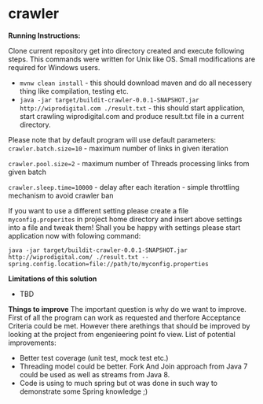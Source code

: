 # crawler


**Running Instructions:**

Clone current repository get into directory created and execute following steps.
This commands were written for Unix like OS. Small modifications are required for Windows users.
* `mvnw clean install` - this should download maven and do all necessery thing like compilation, testing etc.
* `java -jar target/buildit-crawler-0.0.1-SNAPSHOT.jar http://wiprodigital.com ./result.txt` - this should start application, start crawling wiprodigital.com and produce result.txt file in a current directory.

Please note that by default program will use default parameters:
`crawler.batch.size=10` - maximum number of links in given iteration

`crawler.pool.size=2` - maximum number of Threads processing links from given batch

`crawler.sleep.time=10000` - delay after each iteration - simple throttling mechanism to avoid crawler ban  

If you want to use a different setting please create a file `myconfig.properites` in project home directory and insert above settings into a file and tweak them! Shall you be happy with settings please start application now with folowing command:

`java -jar target/buildit-crawler-0.0.1-SNAPSHOT.jar http://wiprodigital.com/ ./result.txt --spring.config.location=file://path/to/myconfig.properties`


**Limitations of this solution**
* TBD

**Things to improve**
The important question is why do we want to improve. First of all the program can work as requested and therfore Acceptance Criteria could be met. However there arethings that should be improved by looking at the project from engenieering point fo view. List of potential improvements:
* Better test coverage (unit test, mock test etc.)
* Threading model could be better. Fork And Join approach from Java 7 could be used as well as streams from Java 8.
* Code is using to much spring but ot was done in such way to demonstrate some Spring knowledge ;)




